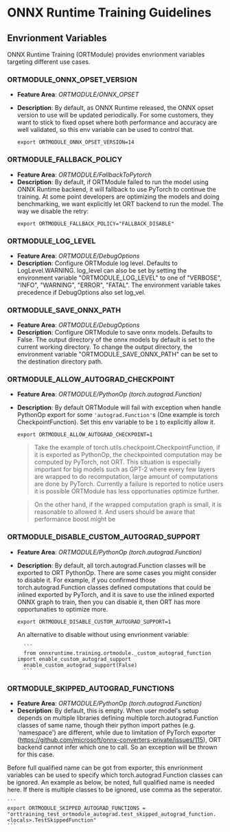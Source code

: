 # ONNX Runtime Training Guidelines

## Envrionment Variables

ONNX Runtime Training (ORTModule) provides envrionment variables targeting different use cases.


### ORTMODULE_ONNX_OPSET_VERSION ###

- **Feature Area**: *ORTMODULE/ONNX_OPSET*
- **Description**: By default, as ONNX Runtime released, the ONNX opset version to use will be updated periodically. For some customers, they want to stick to fixed opset where both performance and accuracy are well validated, so this env variable can be used to control that.

	```
	export ORTMODULE_ONNX_OPSET_VERSION=14
	```


### ORTMODULE_FALLBACK_POLICY ###

- **Feature Area**: *ORTMODULE/FallbackToPytorch*
- **Description**: By default, if ORTModule failed to run the model using ONNX Runtime backend, it will fallback to use PyTorch to continue the training. At some point developers are optimizing the models and doing benchmarking, we want explicitly let ORT backend to run the model. The way we disable the retry:
	```
	export ORTMODULE_FALLBACK_POLICY="FALLBACK_DISABLE"
	```


### ORTMODULE_LOG_LEVEL ###

- **Feature Area**: *ORTMODULE/DebugOptions*
- **Description**: Configure ORTModule log level. Defaults to LogLevel.WARNING.
log_level can also be set by setting the environment variable "ORTMODULE_LOG_LEVEL" to one of "VERBOSE", "INFO", "WARNING", "ERROR", "FATAL". The environment variable takes precedence if DebugOptions also set log_vel.

### ORTMODULE_SAVE_ONNX_PATH ###

- **Feature Area**: *ORTMODULE/DebugOptions*
- **Description**: Configure ORTModule to save onnx models. Defaults to False.
The output directory of the onnx models by default is set to the current working directory. To change the output directory, the environment variable "ORTMODULE_SAVE_ONNX_PATH" can be set to the destination directory path.


### ORTMODULE_ALLOW_AUTOGRAD_CHECKPOINT ###

- **Feature Area**: *ORTMODULE/PythonOp (torch.autograd.Function)*
- **Description**: By default ORTModule will fail with exception when handle PythonOp export for some `'autograd.Function'`s (One example is torch CheckpointFunction). Set
	this env variable to be `1` to explicitly allow it.
	```
	export ORTMODULE_ALLOW_AUTOGRAD_CHECKPOINT=1
	```

	> Take the example of torch.utils.checkpoint.CheckpointFunction, if it is exported as PythonOp, the checkpointed computation may be computed by PyTorch, not ORT. This situation is especially important for big models such as GPT-2 where every few layers are wrapped to do recomputation, large amount of computations are done by PyTorch. Currently a failure is reported to notice users it is possible ORTModule has less opportunaties optimize further.

	> On the other hand, if the wrapped computation graph is small, it is reasonable to allowed it. And users should be aware that performance boost might be


### ORTMODULE_DISABLE_CUSTOM_AUTOGRAD_SUPPORT ###

- **Feature Area**: *ORTMODULE/PythonOp (torch.autograd.Function)*
- **Description**: By default, all torch.autograd.Function classes will be exported to ORT PythonOp. There are some cases you might consider to disable it. For example, if you confirmed those torch.autograd.Function classes defined computations that could be inlined exported by PyTorch, and it is save to use the inlined exported ONNX graph to train, then you can disable it, then ORT has more opportunaties to optimize more.
	```
	export ORTMODULE_DISABLE_CUSTOM_AUTOGRAD_SUPPORT=1
	```

	An alternative to disable without using envrionment variable:

		```
		from onnxruntime.training.ortmodule._custom_autograd_function import enable_custom_autograd_support
		enable_custom_autograd_support(False)
		```

### ORTMODULE_SKIPPED_AUTOGRAD_FUNCTIONS ###

- **Feature Area**: *ORTMODULE/PythonOp (torch.autograd.Function)*
- **Description**: By default, this is empty. When user model's setup depends on multiple libraries defining multiple torch.autograd.Function classes of same name, though their python import pathes (e.g. 'namespace') are different, while due to limitation of PyTorch exporter (https://github.com/microsoft/onnx-converters-private/issues/115), ORT backend cannot infer which one to call. So an exception will be thrown for this case.

Before full qualified name can be got from exporter, this envrionment variables can be used to specify which torch.autograd.Function classes can be ignored. An example as below, be noted, full qualified name is needed here. If there is multiple classes to be ignored, use comma as the seperator.

	```
	export ORTMODULE_SKIPPED_AUTOGRAD_FUNCTIONS = "orttraining_test_ortmodule_autograd.test_skipped_autograd_function.<locals>.TestSkippedFunction"
	```
